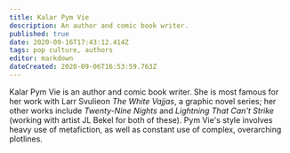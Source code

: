 ```yaml
---
title: Kalar Pym Vie
description: An author and comic book writer.
published: true
date: 2020-09-16T17:43:12.414Z
tags: pop culture, authors
editor: markdown
dateCreated: 2020-09-06T16:53:59.763Z
---
```


Kalar Pym Vie is an author and comic book writer. She is most famous for her work with Larr Svulieon *The White Vajjas*, a graphic novel series; her other works include *Twenty-Nine Nights* and *Lightning That Can't Strike* (working with artist JL Bekel for both of these). Pym Vie's style involves heavy use of metafiction, as well as constant use of complex, overarching plotlines.